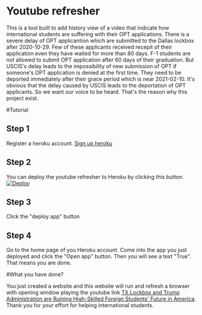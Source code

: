 # Youtube refresher
This is a tool built to add history view of a video that indicate how international students are suffering with their OPT applications. There is a severe delay of OPT applicantion which are submitted to the Dallas lockbox after 2020-10-29. Few of these applicants received recepit of their application even they have waited for more than 80 days. F-1 students are not allowed to submit OPT application after 60 days of their graduation. But USCIS's delay leads to the impossibility of new submission of OPT if someone's OPT application is denied at the first time. They need to be deported immediately after their grace period which is near 2021-02-10. It's obvious that the delay caused by USCIS leads to the deportation of OPT applicants. So we want our voice to be heard. That's the reason why this project exist.

#Tutorial
## Step 1
Register a heroku account. [Sign up heroku](https://signup.heroku.com)

## Step 2
You can deploy the youtube refresher to Heroku by clicking this button.
[![Deploy](https://www.herokucdn.com/deploy/button.svg)](https://heroku.com/deploy?template=https://github.com/GIVEMEEAD/EAD.git)

## Step 3
Click the "deploy app" button

## Step 4 
Go to the home page of you Heroku account. Come into the app you just deployed and click the "Open app" button. Then you will see a text "True". That means you are done.

#What you have done?

You just created a website and this website will run and refresh a browser with opening window playing the youtube link [TX Lockbox and Trump Administration are Ruining High-Skilled Foreign Students' Future in America](https://www.youtube.com/watch?v=MZl3sTOIW1E&feature=youtu.be). Thank you for your effort for helping international students.
